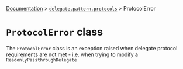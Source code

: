 [Documentation](/docs/documentation.md) > [`delegate.pattern.protocols`](/docs/delegate/pattern/protocols/module.md) > ProtocolError

# `ProtocolError` class

The `ProtocolError` class is an exception raised when delegate protocol requirements are not met - i.e. when trying to modify a `ReadonlyPassthroughDelegate`